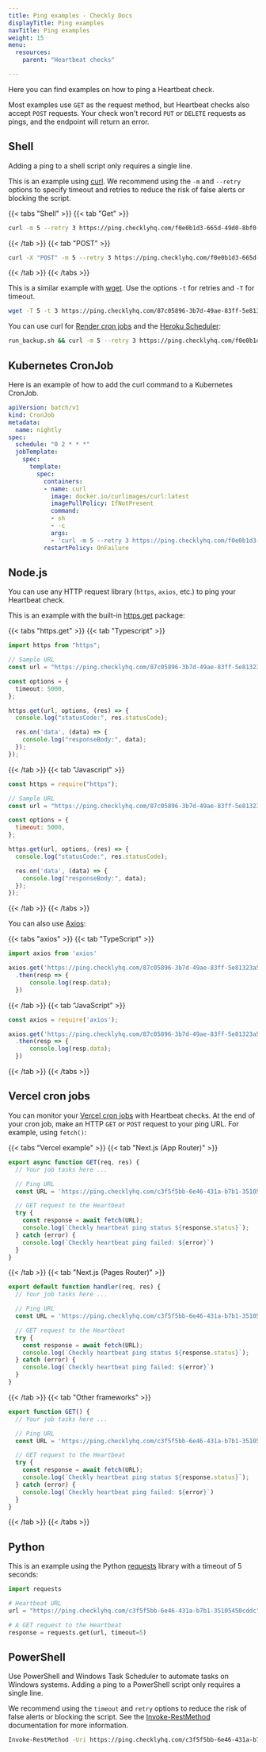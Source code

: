 ```yaml
---
title: Ping examples - Checkly Docs
displayTitle: Ping examples
navTitle: Ping examples
weight: 15
menu:
  resources:
    parent: "Heartbeat checks"

---
```


Here you can find examples on how to ping a Heartbeat check. 

Most examples use `GET` as the request method, but Heartbeat checks also accept `POST` requests. Your check won't record `PUT` or `DELETE` requests as pings, and the endpoint will return an error.

## Shell
Adding a ping to a shell script only requires a single line.

This is an example using [curl](https://curl.se/). We recommend using the `-m` and `--retry` options to specify timeout and retries to reduce the risk of false alerts or blocking the script.

{{< tabs "Shell" >}}
{{< tab "Get" >}}
```BASH {title="run_backup.sh"}
curl -m 5 --retry 3 https://ping.checklyhq.com/f0e0b1d3-665d-49d0-8bf0-3e6504c3d372
```
{{< /tab >}}
{{< tab "POST" >}}
```BASH {title="run_backup.sh"}
curl -X "POST" -m 5 --retry 3 https://ping.checklyhq.com/f0e0b1d3-665d-49d0-8bf0-3e6504c3d372
```
{{< /tab >}}
{{< /tabs >}}

This is a similar example with [wget](https://www.gnu.org/software/wget/). Use the options `-t` for retries and `-T` for timeout.

```BASH {title="run_backup.sh"}
wget -T 5 -t 3 https://ping.checklyhq.com/87c05896-3b7d-49ae-83ff-5e81323a54c4
```

You can use curl for [Render cron jobs](https://render.com/docs/cronjobs) and the [Heroku Scheduler](https://devcenter.heroku.com/articles/scheduler):

```BASH
run_backup.sh && curl -m 5 --retry 3 https://ping.checklyhq.com/f0e0b1d3-665d-49d0-8bf0-3e6504c3d372
```

## Kubernetes CronJob
Here is an example of how to add the curl command to a Kubernetes CronJob.

```YAML {title="my-scheduled-job.yaml"}
apiVersion: batch/v1
kind: CronJob
metadata:
  name: nightly
spec:
  schedule: "0 2 * * *"
  jobTemplate:
    spec:
      template:
        spec:
          containers:
          - name: curl
            image: docker.io/curlimages/curl:latest
            imagePullPolicy: IfNotPresent
            command:
            - sh
            - -c
            args:
            - 'curl -m 5 --retry 3 https://ping.checklyhq.com/f0e0b1d3-665d-49d0-8bf0-3e6504c3d372;'
          restartPolicy: OnFailure
```

## Node.js

You can use any HTTP request library (`https`, `axios`, etc.) to ping your Heartbeat check.

This is an example with the built-in [https.get](https://nodejs.org/api/https.html#httpsgeturl-options-callback) package:

{{< tabs "https.get" >}}
{{< tab "Typescript" >}}
```ts {title="my-scheduled-job.ts"}
import https from "https";

// Sample URL
const url = "https://ping.checklyhq.com/87c05896-3b7d-49ae-83ff-5e81323a54c4";

const options = {
  timeout: 5000,
};

https.get(url, options, (res) => {
  console.log("statusCode:", res.statusCode);

  res.on('data', (data) => {
    console.log("responseBody:", data);
  });
});
```
{{< /tab >}}
{{< tab "Javascript" >}}
```js {title="my-scheduled-job.js"}
const https = require("https");

// Sample URL
const url = "https://ping.checklyhq.com/87c05896-3b7d-49ae-83ff-5e81323a54c4";

const options = {
  timeout: 5000,
};

https.get(url, options, (res) => {
  console.log("statusCode:", res.statusCode);

  res.on('data', (data) => {
    console.log("responseBody:", data);
  });
});
```
{{< /tab >}}
{{< /tabs >}}

You can also use [Axios](https://axios-http.com/):

{{< tabs "axios" >}}
{{< tab "TypeScript" >}}
```ts {title="my-scheduled-job.ts"}
import axios from 'axios'

axios.get('https://ping.checklyhq.com/87c05896-3b7d-49ae-83ff-5e81323a54c4')
  .then(resp => {
      console.log(resp.data);
  })

```
{{< /tab >}}
{{< tab "JavaScript" >}}
```js {title="my-scheduled-job.js"}
const axios = require('axios');

axios.get('https://ping.checklyhq.com/87c05896-3b7d-49ae-83ff-5e81323a54c4')
  .then(resp => {
      console.log(resp.data);
  })
```
{{< /tab >}}
{{< /tabs >}}

## Vercel cron jobs

You can monitor your [Vercel cron jobs](https://vercel.com/docs/cron-jobs) with Heartbeat checks. At the end of your cron job, make an HTTP `GET` or `POST` request to your ping URL. For example, using `fetch()`:

{{< tabs "Vercel example" >}}
{{< tab "Next.js (App Router)" >}}
```js {title="app/api/my-cron-job/route.js"}
export async function GET(req, res) {
  // Your job tasks here ...

  // Ping URL
  const URL = 'https://ping.checklyhq.com/c3f5f5bb-6e46-431a-b7b1-35105450cddc';

  // GET request to the Heartbeat
  try {
    const response = await fetch(URL);
    console.log(`Checkly heartbeat ping status ${response.status}`);
  } catch (error) {
    console.log(`Checkly heartbeat ping failed: ${error}`)
  }  
}
```
{{< /tab >}}
{{< tab "Next.js (Pages Router)" >}}
```js {title="pages/api/my-cron-job.js"}
export default function handler(req, res) {
  // Your job tasks here ...

  // Ping URL
  const URL = 'https://ping.checklyhq.com/c3f5f5bb-6e46-431a-b7b1-35105450cddc';

  // GET request to the Heartbeat
  try {
    const response = await fetch(URL);
    console.log(`Checkly heartbeat ping status ${response.status}`);
  } catch (error) {
    console.log(`Checkly heartbeat ping failed: ${error}`)
  }
}
```
{{< /tab >}}
{{< tab "Other frameworks" >}}
```js {title="api/my-cron-job.js"}
export function GET() {
  // Your job tasks here ...

  // Ping URL
  const URL = 'https://ping.checklyhq.com/c3f5f5bb-6e46-431a-b7b1-35105450cddc';

  // GET request to the Heartbeat
  try {
    const response = await fetch(URL);
    console.log(`Checkly heartbeat ping status ${response.status}`);
  } catch (error) {
    console.log(`Checkly heartbeat ping failed: ${error}`)
  }
}
```
{{< /tab >}}
{{< /tabs >}}

## Python
This is an example using the Python [requests](https://requests.readthedocs.io/en/latest/) library with a timeout of 5 seconds:

```PYTHON {title="my_scheduled_job.py"}
import requests

# Heartbeat URL
url = "https://ping.checklyhq.com/c3f5f5bb-6e46-431a-b7b1-35105450cddc"

# A GET request to the Heartbeat
response = requests.get(url, timeout=5)
```

## PowerShell
Use PowerShell and Windows Task Scheduler to automate tasks on Windows systems. Adding a ping to a PowerShell script only requires a single line.

We recommend using the `timeout` and `retry` options to reduce the risk of false alerts or blocking the script. See the [Invoke-RestMethod](https://learn.microsoft.com/en-us/powershell/module/microsoft.powershell.utility/invoke-restmethod?view=powershell-7.3) documentation for more information.

```BASH
Invoke-RestMethod -Uri https://ping.checklyhq.com/c3f5f5bb-6e46-431a-b7b1-35105450cddc -TimeoutSec 5 -MaximumRetryCount 3 -RetryIntervalSec 5
```